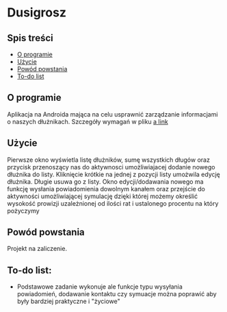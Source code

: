 # Dusigrosz


## Spis treści
* [O programie](#o-programie)
* [Użycie](#użycie)
* [Powód powstania](#powód-powstania)
* [To-do list](#to-do-list)



## O programie
Aplikacja na Androida mająca na celu usprawnić zarządzanie informacjami o naszych dłużnikach. 
Szczegóły wymagań w pliku [a link](https://github.com/SlawomirK/Dusigrosz/blob/master/wymagania1.pdf) 

## Użycie
Pierwsze okno wyświetla listę dłużników, sumę wszystkich długów oraz przycisk przenoszący nas do aktywnosci 
umożliwiajacej dodanie nowego dłużnika do listy. Kliknięcie krótkie na jednej z pozycji listy umożwila edycję dłużnika.
Długie usuwa go z listy.
Okno edycji/dodawania nowego ma funkcję wysłania powiadomienia dowolnym kanałem oraz przejście do aktywności umożliwiającej symulację
dzięki której możemy określić wysokość prowizji uzależnionej od ilości rat i ustalonego procentu na który pożyczymy

## Powód powstania
Projekt na zaliczenie. 

## To-do list:
* Podstawowe zadanie wykonuje ale funkcje typu wysyłania powiadomień, dodawanie kontaktu czy symuacje można poprawić 
aby były bardziej praktyczne i "życiowe"
